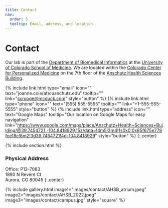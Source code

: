 ```yaml
---
title: Contact
nav:
  order: 5
  tooltip: Email, address, and location
---
```


# <i class="fas fa-envelope"></i>Contact

Our lab is part of the [Department of Biomedical Informatics][https://medschool.cuanschutz.edu/dbmi] at the [University of Colorado School of Medicine](https://medschool.cuanschutz.edu/).
We are located within the [Colorado Center for Personalized Medicine](https://medschool.cuanschutz.edu/ccpm) on the 7th floor of the [Anschutz Health Sciences Building](https://news.cuanschutz.edu/news-stories/what-should-i-know-about-the-anschutz-health-sciences-building).

{%
  include link.html
  type="email"
  icon=""
  text="joanne.cole(at)cuanchutz.edu"
  tooltip=""
  link="scrooge@mcduck.com"
  style="button"
%}
{%
  include link.html
  type="phone"
  icon=""
  text="(555) 555-5555"
  tooltip=""
  link="+1-555-555-5555"
  style="button"
%}
{%
  include link.html
  type="address"
  icon=""
  text="Google Maps"
  tooltip="Our location on Google Maps for easy navigation"
  link="https://www.google.com/maps/place/Anschutz+Health+Sciences+Building/@39.7454721,-104.8418929,15z/data=!4m5!3m4!1s0x0:0x85f675e778fce18c!8m2!3d39.7454721!4d-104.8418929"
  style="button"
%}
{:.center}

{% include section.html %}

### <i class="fas fa-mail-bulk"></i>Physical Address

Office: P12-7083  
1890 N Revere Ct   
Aurora, CO 80045
{:.center}

{%
  include gallery.html
  image1="images/contact/AHSB_atrium.jpeg"
  image2="images/contact/AHSB_2022.jpeg"
  image3="images/contact/campus.jpg"
  style="square"
%}


[https://medschool.cuanschutz.edu/dbmi]: https://medschool.cuanschutz.edu/dbmi
